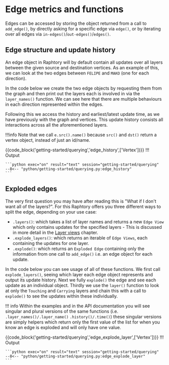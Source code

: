 # Edge metrics and functions 
Edges can be accessed by storing the object returned from a call to `add_edge()`, by directly asking for a specific edge via `edge()`, or by iterating over all edges via `in-edges()`/`out-edges()`/`edges()`. 

## Edge structure and update history
An edge object in Raphtory will by default contain all updates over all layers between the given source and destination vertices. As an example of this, we can look at the two edges between `FELIPE` and `MAKO` (one for each direction). 

In the code below we create the two edge objects by requesting them from the graph and then print out the layers each is involved in via the `layer_names()` function. We can see here that there are multiple behaviours in each direction represented within the edges.

Following this we access the history and earliest/latest update time, as we have previously with the graph and vertices. This update history consists all interactions across all the aforementioned layers.

!!!info 
    Note that we call `e.src().name()` because `src()` and `dst()` return a vertex object, instead of just an id/name.

{{code_block('getting-started/querying','edge_history',['Vertex'])}}
!!! Output

    ```python exec="on" result="text" session="getting-started/querying"
    --8<-- "python/getting-started/querying.py:edge_history"
    ```

## Exploded edges
The very first question you may have after reading this is "What if I don't want all of the layers?". For this Raphtory offers you three different ways to split the edge, depending on your use case:

* `.layers()`: which takes a list of layer names and returns a new `Edge View` which only contains updates for the specified layers - This is discussed in more detail in the [Layer views](../views/layer.md) chapter.
* `.explode_layers()`: which returns an iterable of `Edge Views`, each containing the updates for one layer.
* `.explode()`: which returns an `Exploded Edge` containing only the information from one call to `add_edge()` i.e. an edge object for each update. 

In the code below you can see usage of all of these functions. We first call `explode_layers()`, seeing which layer each edge object represents and output its update history. Next we fully `explode()` the edge and see each update as an individual object. Thirdly we use the `layer()` function to look at only the `Touching` and `Carrying` layers and chain this with a call to `explode()` to see the updates within these individually. 

!!! info
    Within the examples and in the API documentation you will see singular and plural versions of the same functions (i.e. `.layer_names()/.layer_name()` `.history()/.time()`) these singular versions are simply helpers which return only the first value of the list for when you know an edge is exploded and will only have one value. 

{{code_block('getting-started/querying','edge_explode_layer',['Vertex'])}}
!!! Output

    ```python exec="on" result="text" session="getting-started/querying"
    --8<-- "python/getting-started/querying.py:edge_explode_layer"
    ```

